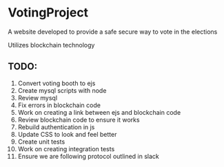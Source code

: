 # VotingProject
A website developed to provide a safe secure way to vote in the elections 

Utilizes blockchain technology

TODO:
-
1. Convert voting booth to ejs
2. Create mysql scripts with node
3. Review mysql
4. Fix errors in blockchain code
5. Work on creating a link between ejs and blockchain code
6. Review blockchain code to ensure it works
7. Rebuild authentication in js
8. Update CSS to look and feel better
9. Create unit tests
10. Work on creating integration tests
11. Ensure we are following protocol outlined in slack